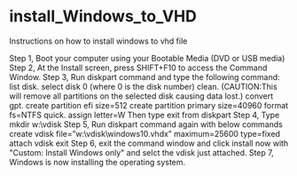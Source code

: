 # install_Windows_to_VHD
Instructions on how to install windows to vhd file

Step 1, Boot your computer using your Bootable Media (DVD or USB media)
Step 2, At the Install screen, press SHIFT+F10 to access the Command Window.
Step 3, Run diskpart command and type the following command: 
     list disk.
     select disk 0 (where 0 is the disk number)
     clean.
          (CAUTION:This will remove all partitions on the selected disk causing data lost.)
     convert gpt.
     create partition efi size=512
     create partition primary size=40960
     format fs=NTFS quick.
     assign letter=W
     Then type exit from diskpart
Step 4, Type mkdir w:\vdisk
Step 5, Run diskpart command again with below commands
     create vdisk file=”w:\vdisk\windows10.vhdx” maximum=25600 type=fixed
     attach vdisk
     exit
Step 6, exit the command window and click install now with "Custom: Install Windows only" and selct the vdisk just attached.
Step 7, Windows is now installing the operating system.

